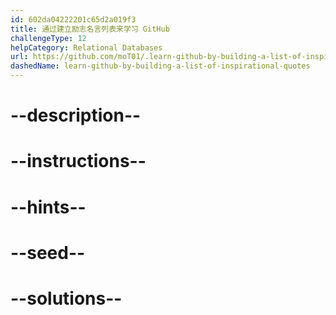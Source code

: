 ```yaml
---
id: 602da04222201c65d2a019f3
title: 通过建立励志名言列表来学习 GitHub
challengeType: 12
helpCategory: Relational Databases
url: https://github.com/moT01/.learn-github-by-building-a-list-of-inspirational-quotes
dashedName: learn-github-by-building-a-list-of-inspirational-quotes
---
```


# --description--

# --instructions--

# --hints--

# --seed--

# --solutions--
